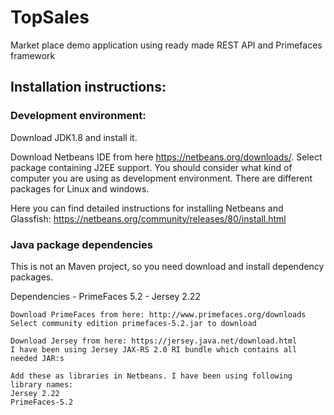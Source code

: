 # TopSales
Market place demo application using ready made REST API and Primefaces framework

## Installation instructions:

### Development environment:

Download JDK1.8 and install it.

Download Netbeans IDE from here https://netbeans.org/downloads/. Select package containing J2EE support.
You should consider what kind of computer you are using as development environment. 
There are different packages for Linux and windows. 

Here you can find detailed instructions for installing Netbeans and Glassfish: https://netbeans.org/community/releases/80/install.html

### Java package dependencies

This is not an Maven project, so you need download and install dependency packages.

 Dependencies
    - PrimeFaces 5.2
    - Jersey 2.22 
    
    Download PrimeFaces from here: http://www.primefaces.org/downloads
    Select community edition primefaces-5.2.jar to download
    
    Download Jersey from here: https://jersey.java.net/download.html
    I have been using Jersey JAX-RS 2.0 RI bundle which contains all needed JAR:s

    Add these as libraries in Netbeans. I have been using following library names:
    Jersey 2.22
    PrimeFaces-5.2